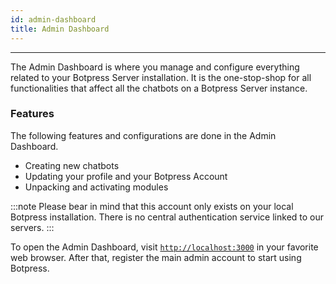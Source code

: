 ```yaml
---
id: admin-dashboard
title: Admin Dashboard
---
```


--------------------

The Admin Dashboard is where you manage and configure everything related to your Botpress Server installation. It is the one-stop-shop for all functionalities that affect all the chatbots on a Botpress Server instance.

### Features

The following features and configurations are done in the Admin Dashboard.

- Creating new chatbots
- Updating your profile and your Botpress Account
- Unpacking and activating modules

:::note
Please bear in mind that this account only exists on your local Botpress installation. There is no central authentication service linked to our servers.
:::

To open the Admin Dashboard, visit [`http://localhost:3000`](http://localhost:3000) in your favorite web browser. After that, register the main admin account to start using Botpress.
